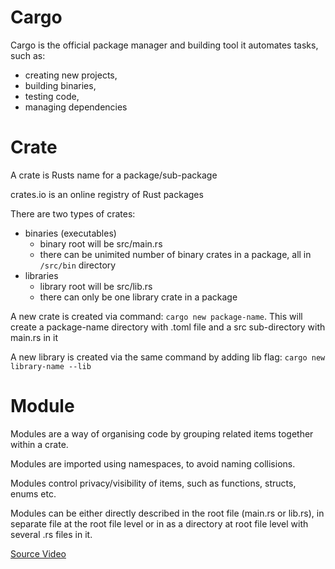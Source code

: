 # Cargo 
Cargo is the official package manager and building tool
it automates tasks, such as:
* creating new projects,
* building binaries,
* testing code,
* managing dependencies

# Crate
A crate is Rusts name for a package/sub-package

crates.io is an online registry of Rust packages

There are two types of crates:
 * binaries (executables)
    * binary root will be src/main.rs
    * there can be unimited number of binary crates in a package, all in `/src/bin` directory 
 * libraries
    * library root will be src/lib.rs
    * there can only be one library crate in a package


A new crate is created via command: `cargo new package-name`.
This will create a package-name directory with .toml file and a src sub-directory with main.rs in it

A new library is created via the same command by adding lib flag: `cargo new library-name --lib`


# Module

Modules are a way of organising code by grouping related items together within a crate. 

Modules are imported using namespaces, to avoid naming collisions.

Modules control privacy/visibility of items, such as functions, structs, enums etc.

Modules can be either directly described in the root file (main.rs or lib.rs), in separate file at the root file level or in as a directory at root file level with several .rs files in it.

[Source Video](https://youtu.be/BpPEoZW5IiY?si=qoRxscB9abyY9CsO&t=37703)